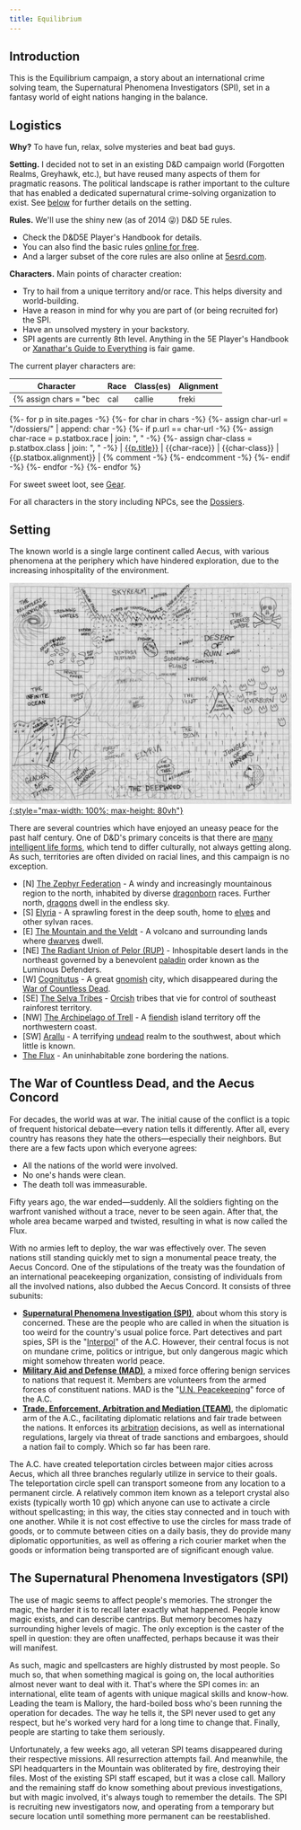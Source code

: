 ```yaml
---
title: Equilibrium
---
```


## Introduction

This is the Equilibrium campaign, a story about an international crime solving
team, the Supernatural Phenomena Investigators (SPI), set in a fantasy world of
eight nations hanging in the balance.

## Logistics

**Why?** To have fun, relax, solve mysteries and beat bad guys.

**Setting.** I decided not to set in an existing D&D campaign world (Forgotten
Realms, Greyhawk, etc.), but have reused many aspects of them for pragmatic
reasons. The political landscape is rather important to the culture that has
enabled a dedicated supernatural crime-solving organization to exist.
See [below](#setting) for further details on the setting.

**Rules.** We'll use the shiny new (as of 2014 😜) D&D 5E rules.
* Check the D&D5E Player's Handbook for details.
* You can also find the basic rules [online for free](https://dnd.wizards.com/what-is-dnd/basic-rules).
* And a larger subset of the core rules are also online at [5esrd.com](https://www.5esrd.com/).

**Characters.** Main points of character creation:
* Try to hail from a unique territory and/or race. This helps diversity and world-building.
* Have a reason in mind for why you are part of (or being recruited for) the SPI.
* Have an unsolved mystery in your backstory.
* SPI agents are currently 8th level. Anything in the 5E Player's Handbook or
  [Xanathar's Guide to
  Everything](https://www.amazon.com/Xanathars-Guide-Everything-Wizards-Team/dp/0786966114)
  is fair game.

The current player characters are:

| Character | Race | Class(es) | Alignment |
|-----------|------|-----------|-----------|
{% assign chars = "bec|cal|callie|freki|oz|vondal" | split: "|" -%}
{%- for p in site.pages -%}
{%- for char in chars -%}
{%- assign char-url = "/dossiers/" | append: char -%}
{%- if p.url == char-url -%}
{%- assign char-race = p.statbox.race | join: ", " -%}
{%- assign char-class = p.statbox.class | join: ", " -%}
| [{{p.title}}]({{site.baseurl}}{{p.url}}) | {{char-race}} | {{char-class}} | {{p.statbox.alignment}} |
{% comment -%} {%- endcomment -%}
{%- endif -%}
{%- endfor -%}
{%- endfor %}

For sweet sweet loot, see [Gear](gear).

For all characters in the story including NPCs, see the [Dossiers](dossiers).

## Setting

The known world is a single large continent called Aecus, with various
phenomena at the periphery which have hindered exploration, due to the
increasing inhospitality of the environment.

[![](assets/images/aecus-map.jpg){:style="max-width: 100%; max-height: 80vh"}](assets/images/aecus-map.jpg)

There are several countries which have enjoyed an uneasy peace for the past
half century. One of D&D's primary conceits is that there are [many intelligent
life forms](races), which tend to differ culturally, not always getting along.
As such, territories are often divided on racial lines, and this campaign is no
exception.

* \[N\] [The Zephyr Federation](locales/zephyr) -
  A windy and increasingly mountainous region to the north, inhabited by
  diverse [dragonborn](races/dragonborn) races. Further north,
  [dragons](races/dragons) dwell in the endless sky.
* \[S\] [Elyria](locales/elyria) -
  A sprawling forest in the deep south, home to [elves](races/elves) and other
  sylvan races.
* \[E\] [The Mountain and the Veldt](locales/mountain) -
  A volcano and surrounding lands where [dwarves](races/dwarves) dwell.
* \[NE\] [The Radiant Union of Pelor (RUP)](locales/rup) -
  Inhospitable desert lands in the northeast governed by a benevolent
  [paladin](https://dungeonsdragons.fandom.com/wiki/Paladin)
  order known as the Luminous Defenders.
* \[W\] [Cognitutus](locales/cognitutus) -
  A great [gnomish](races/gnomes) city, which disappeared during the
  [War of Countless Dead](events/war-of-countless-dead).
* \[SE\] [The Selva Tribes](locales/selva) -
  [Orcish](races/orcs) tribes that vie for control of southeast rainforest
  territory.
* \[NW\] [The Archipelago of Trell](locales/trell) -
  A [fiendish](races/devils) island territory off the northwestern coast.
* \[SW\] [Arallu](locales/arallu) -
  A terrifying [undead](races/undead) realm to the southwest, about which
  little is known.
* [The Flux](locales/flux) - An uninhabitable zone bordering the nations.

## The War of Countless Dead, and the Aecus Concord

For decades, the world was at war. The initial cause of the conflict is a topic
of frequent historical debate&mdash;every nation tells it differently. After
all, every country has reasons they hate the others&mdash;especially their
neighbors. But there are a few facts upon which everyone agrees:

* All the nations of the world were involved.
* No one's hands were clean.
* The death toll was immeasurable.

Fifty years ago, the war ended&mdash;suddenly. All the soldiers fighting on the
warfront vanished without a trace, never to be seen again. After that, the
whole area became warped and twisted, resulting in what is now called the Flux.

With no armies left to deploy, the war was effectively over. The seven nations
still standing quickly met to sign a monumental peace treaty, the Aecus
Concord. One of the stipulations of the treaty was the foundation of an
international peacekeeping organization, consisting of individuals from all the
involved nations, also dubbed the Aecus Concord. It consists of three subunits:

* [**Supernatural Phenomena Investigation (SPI)**](orgs/spi), about whom this
  story is concerned. These are the people who are called in when the situation
  is too weird for the country's usual police force. Part detectives and part
  spies, SPI is the "[Interpol](https://en.wikipedia.org/wiki/Interpol)" of the
  A.C. However, their central focus is not on mundane crime, politics or
  intrigue, but only dangerous magic which might somehow threaten world peace.
* [**Military Aid and Defense (MAD)**](orgs/mad), a mixed force offering benign
  services to nations that request it. Members are volunteers from the armed
  forces of constituent nations. MAD is the "[U.N.
  Peacekeeping](https://en.wikipedia.org/wiki/United_Nations_peacekeeping)"
  force of the A.C.
* [**Trade, Enforcement, Arbitration and Mediation (TEAM)**](orgs/team), the
  diplomatic arm of the A.C., facilitating diplomatic relations and fair trade
  between the nations. It enforces its
  [arbitration](https://en.wikipedia.org/wiki/International_arbitration)
  decisions, as well as international regulations, largely via threat of trade
  sanctions and embargoes, should a nation fail to comply. Which so far has
  been rare.

The A.C. have created teleportation circles between major cities across Aecus,
which all three branches regularly utilize in service to their goals. The
teleportation circle spell can transport someone from any location to a
permanent circle. A relatively common item known as a teleport crystal also
exists (typically worth 10 gp) which anyone can use to activate a circle
without spellcasting; in this way, the cities stay connected and in touch with
one another. While it is not cost effective to use the circles for mass trade
of goods, or to commute between cities on a daily basis, they do provide many
diplomatic opportunities, as well as offering a rich courier market when the
goods or information being transported are of significant enough value.

## The Supernatural Phenomena Investigators (SPI)

The use of magic seems to affect people's memories. The stronger the magic, the
harder it is to recall later exactly what happened. People know magic exists,
and can describe cantrips. But memory becomes hazy surrounding higher levels of
magic. The only exception is the caster of the spell in question: they are
often unaffected, perhaps because it was their will manifest.

As such, magic and spellcasters are highly distrusted by most people. So much
so, that when something magical is going on, the local authorities almost never
want to deal with it. That's where the SPI comes in: an international, elite
team of agents with unique magical skills and know-how. Leading the team is
Mallory, the hard-boiled boss who's been running the operation for decades. The
way he tells it, the SPI never used to get any respect, but he's worked very
hard for a long time to change that. Finally, people are starting to take them
seriously.

Unfortunately, a few weeks ago, all veteran SPI teams disappeared during their
respective missions. All resurrection attempts fail. And meanwhile, the SPI
headquarters in the Mountain was obliterated by fire, destroying their files.
Most of the existing SPI staff escaped, but it was a close call. Mallory and
the remaining staff do know something about previous investigations, but with
magic involved, it's always tough to remember the details. The SPI is
recruiting new investigators now, and operating from a temporary but secure
location until something more permanent can be reestablished.
